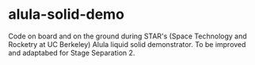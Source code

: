 # alula-solid-demo
Code on board and on the ground during STAR's (Space Technology and Rocketry at UC Berkeley) Alula liquid solid demonstrator. To be improved and adaptabed for Stage Separation 2. 
